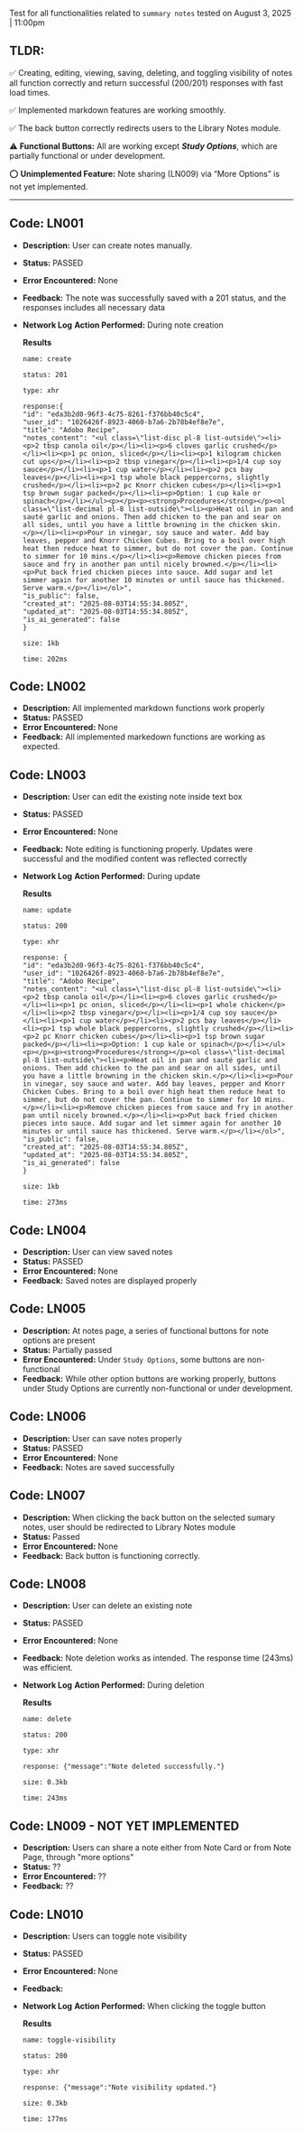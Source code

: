 Test for all functionalities related to `summary notes` tested on August 3, 2025 | 11:00pm

## TLDR:
✅ Creating, editing, viewing, saving, deleting, and toggling visibility of notes all function correctly and return successful (200/201) responses with fast load times.

✅ Implemented markdown features are working smoothly.

✅ The back button correctly redirects users to the Library Notes module.

⚠️ **Functional Buttons:** All are working except ***Study Options***, which are partially functional or under development.

⭕ **Unimplemented Feature:** Note sharing (LN009) via “More Options” is not yet implemented.

---



## Code: LN001
- **Description:** User can create notes manually.
- **Status:** PASSED
- **Error Encountered:** None
- **Feedback:**  The note was successfully saved with a 201 status, and the responses includes all necessary data
- **Network Log**
    **Action Performed:** During note creation

    **Results**

    ```
    name: create

    status: 201

    type: xhr

    response:{
    "id": "eda3b2d0-96f3-4c75-8261-f376bb40c5c4",
    "user_id": "1026426f-8923-4060-b7a6-2b78b4ef8e7e",
    "title": "Adobo Recipe",
    "notes_content": "<ul class=\"list-disc pl-8 list-outside\"><li><p>2 tbsp canola oil</p></li><li><p>6 cloves garlic crushed</p></li><li><p>1 pc onion, sliced</p></li><li><p>1 kilogram chicken cut ups</p></li><li><p>2 tbsp vinegar</p></li><li><p>1/4 cup soy sauce</p></li><li><p>1 cup water</p></li><li><p>2 pcs bay leaves</p></li><li><p>1 tsp whole black peppercorns, slightly crushed</p></li><li><p>2 pc Knorr chicken cubes</p></li><li><p>1 tsp brown sugar packed</p></li><li><p>Option: 1 cup kale or spinach</p></li></ul><p></p><p><strong>Procedures</strong></p><ol class=\"list-decimal pl-8 list-outside\"><li><p>Heat oil in pan and sauté garlic and onions. Then add chicken to the pan and sear on all sides, until you have a little browning in the chicken skin.</p></li><li><p>Pour in vinegar, soy sauce and water. Add bay leaves, pepper and Knorr Chicken Cubes. Bring to a boil over high heat then reduce heat to simmer, but do not cover the pan. Continue to simmer for 10 mins.</p></li><li><p>Remove chicken pieces from sauce and fry in another pan until nicely browned.</p></li><li><p>Put back fried chicken pieces into sauce. Add sugar and let simmer again for another 10 minutes or until sauce has thickened. Serve warm.</p></li></ol>",
    "is_public": false,
    "created_at": "2025-08-03T14:55:34.805Z",
    "updated_at": "2025-08-03T14:55:34.805Z",
    "is_ai_generated": false
    } 

    size: 1kb

    time: 202ms

    ```

## Code: LN002
- **Description:** All implemented markdown functions work properly
- **Status:** PASSED 
- **Error Encountered:** None
- **Feedback:** All implemented markedown functions are working as expected.

## Code: LN003
- **Description:** User can edit the existing note inside text box
- **Status:** PASSED
- **Error Encountered:** None
- **Feedback:** Note editing is functioning properly. Updates were successful and the modified content was reflected correctly
- **Network Log**
    **Action Performed:** During update

    **Results**

    ```
    name: update

    status: 200

    type: xhr

    response: {
    "id": "eda3b2d0-96f3-4c75-8261-f376bb40c5c4",
    "user_id": "1026426f-8923-4060-b7a6-2b78b4ef8e7e",
    "title": "Adobo Recipe",
    "notes_content": "<ul class=\"list-disc pl-8 list-outside\"><li><p>2 tbsp canola oil</p></li><li><p>6 cloves garlic crushed</p></li><li><p>1 pc onion, sliced</p></li><li><p>1 whole chicken</p></li><li><p>2 tbsp vinegar</p></li><li><p>1/4 cup soy sauce</p></li><li><p>1 cup water</p></li><li><p>2 pcs bay leaves</p></li><li><p>1 tsp whole black peppercorns, slightly crushed</p></li><li><p>2 pc Knorr chicken cubes</p></li><li><p>1 tsp brown sugar packed</p></li><li><p>Option: 1 cup kale or spinach</p></li></ul><p></p><p><strong>Procedures</strong></p><ol class=\"list-decimal pl-8 list-outside\"><li><p>Heat oil in pan and sauté garlic and onions. Then add chicken to the pan and sear on all sides, until you have a little browning in the chicken skin.</p></li><li><p>Pour in vinegar, soy sauce and water. Add bay leaves, pepper and Knorr Chicken Cubes. Bring to a boil over high heat then reduce heat to simmer, but do not cover the pan. Continue to simmer for 10 mins.</p></li><li><p>Remove chicken pieces from sauce and fry in another pan until nicely browned.</p></li><li><p>Put back fried chicken pieces into sauce. Add sugar and let simmer again for another 10 minutes or until sauce has thickened. Serve warm.</p></li></ol>",
    "is_public": false,
    "created_at": "2025-08-03T14:55:34.805Z",
    "updated_at": "2025-08-03T14:55:34.805Z",
    "is_ai_generated": false
    } 

    size: 1kb

    time: 273ms

    ```

## Code: LN004
- **Description:** User can view saved notes
- **Status:** PASSED
- **Error Encountered:** None
- **Feedback:** Saved notes are displayed properly

## Code: LN005
- **Description:** At notes page, a series of functional buttons for note options are present
- **Status:** Partially passed
- **Error Encountered:** Under `Study Options`, some buttons are non-functional
- **Feedback:** While other option buttons are working properly, buttons under Study Options are currently non-functional or under development.

## Code: LN006
- **Description:** User can save notes properly
- **Status:** PASSED
- **Error Encountered:** None
- **Feedback:** Notes are saved successfully 

## Code: LN007
- **Description:** When clicking the back button on the selected sumary notes, user should be redirected to Library Notes module
- **Status:** Passed
- **Error Encountered:** None
- **Feedback:** Back button is functioning correctly.

## Code: LN008
- **Description:** User can delete an existing note
- **Status:** PASSED
- **Error Encountered:** None
- **Feedback:** Note deletion works as intended. The response time (243ms) was efficient.
- **Network Log**
    **Action Performed:** During deletion

    **Results**

    ```
    name: delete

    status: 200

    type: xhr

    response: {"message":"Note deleted successfully."} 

    size: 0.3kb

    time: 243ms

    ```

## Code: LN009 - NOT YET IMPLEMENTED
- **Description:** Users can share a note either from Note Card or from Note Page, through "more options"
- **Status:** ??
- **Error Encountered:** ??
- **Feedback:** ??

## Code: LN010
- **Description:** Users can toggle note visibility 
- **Status:** PASSED
- **Error Encountered:** None
- **Feedback:**
- **Network Log**
    **Action Performed:** When clicking the toggle button

    **Results**

    ```
    name: toggle-visibility

    status: 200

    type: xhr

    response: {"message":"Note visibility updated."}

    size: 0.3kb

    time: 177ms

    ```
